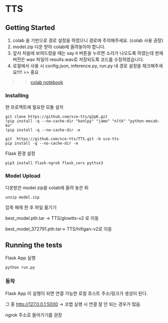 # TTS


## Getting Started

1. colab 을 기반으로 경로 설정을 하였으니 경로에 주의해주세요. (colab 사용 권장) 
2. model.zip 다운 받아 colab에 올려놓아야 합니다.
3. 앞서 처음에 보여드렸을 때는 say it 버튼을 누르면 소리가 나오도록 하였는데 현재 버전은 wav 파일이 results.wav로 저장되도록 
   코드를 수정하였습니다.   
4. 로컬에서 사용 시 config.json, inference.py, run.py 내 경로 설정을 체크해주세요!!!! >> 중요
 
>> [colab notebook](https://colab.research.google.com/drive/1bsdjDcknb-jJrNeCVCm-IAVBRacumsYi#scrollTo=RHJFSi2vtEwi)


### Installing 

현 프로젝트에 필요한 모듈 설치

```
git clone https://github.com/sce-tts/g2pK.git
!pip install -q --no-cache-dir "konlpy" "jamo" "nltk" "python-mecab-ko"
!pip install -q --no-cache-dir -e 

git  https://github.com/sce-tts/TTS.git -b sce-tts
pip install -q --no-cache-dir -e 

```

Flask 환경 설정

```
pip3 install flask-ngrok flask_cors pyttsx3
```

### Model Upload

다운받은 model.zip을 colab에 올려 놓은 뒤

```
unzip model.zip
```

압축 해제 한 후 파일 옮기기

best_model.pth.tar -> TTS/glowtts-v2 로 이동 

best_model_372791.pth.tar-> TTS/hifigan-v2로 이동

## Running the tests 

Flask App 실행

```
python run.py
```



### 동작

Flask App 이 실행이 되면 연결 가능한 
로컬 호스트 주소/링크가 생성이 된다.

그 중 http://127.0.0.1:5000 -> 코랩 실행 시 연결 잘 안 되는 경우가 많음.

ngrok 주소로 들어가기를 권장 



